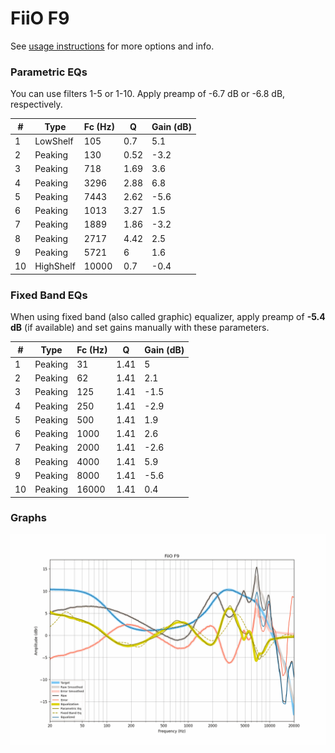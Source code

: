 # FiiO F9
See [usage instructions](https://github.com/jaakkopasanen/AutoEq#usage) for more options and info.

### Parametric EQs
You can use filters 1-5 or 1-10. Apply preamp of -6.7 dB or -6.8 dB, respectively.

|   # | Type      |   Fc (Hz) |    Q |   Gain (dB) |
|-----|-----------|-----------|------|-------------|
|   1 | LowShelf  |       105 | 0.7  |         5.1 |
|   2 | Peaking   |       130 | 0.52 |        -3.2 |
|   3 | Peaking   |       718 | 1.69 |         3.6 |
|   4 | Peaking   |      3296 | 2.88 |         6.8 |
|   5 | Peaking   |      7443 | 2.62 |        -5.6 |
|   6 | Peaking   |      1013 | 3.27 |         1.5 |
|   7 | Peaking   |      1889 | 1.86 |        -3.2 |
|   8 | Peaking   |      2717 | 4.42 |         2.5 |
|   9 | Peaking   |      5721 | 6    |         1.6 |
|  10 | HighShelf |     10000 | 0.7  |        -0.4 |

### Fixed Band EQs
When using fixed band (also called graphic) equalizer, apply preamp of **-5.4 dB** (if available) and set gains manually with these parameters.

|   # | Type    |   Fc (Hz) |    Q |   Gain (dB) |
|-----|---------|-----------|------|-------------|
|   1 | Peaking |        31 | 1.41 |         5   |
|   2 | Peaking |        62 | 1.41 |         2.1 |
|   3 | Peaking |       125 | 1.41 |        -1.5 |
|   4 | Peaking |       250 | 1.41 |        -2.9 |
|   5 | Peaking |       500 | 1.41 |         1.9 |
|   6 | Peaking |      1000 | 1.41 |         2.6 |
|   7 | Peaking |      2000 | 1.41 |        -2.6 |
|   8 | Peaking |      4000 | 1.41 |         5.9 |
|   9 | Peaking |      8000 | 1.41 |        -5.6 |
|  10 | Peaking |     16000 | 1.41 |         0.4 |

### Graphs
![](./FiiO%20F9.png)
